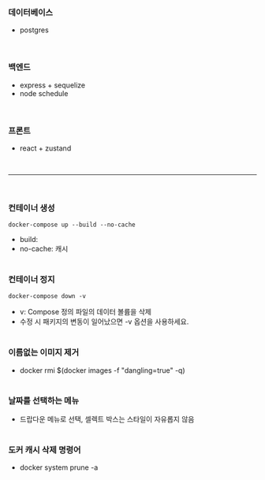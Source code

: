 ### 데이터베이스
- postgres  
<br/>

### 백엔드 
- express + sequelize
- node schedule  
<br/>

### 프론트
- react + zustand

<br/>
<hr/><br/>

### 컨테이너 생성
```
docker-compose up --build --no-cache
```
- build: 
- no-cache: 캐시 
<br/><br/>


### 컨테이너 정지
```
docker-compose down -v
```
- v: Compose 정의 파일의 데이터 볼륨을 삭제 
- 수정 시 패키지의 변동이 일어났으면 -v 옵션을 사용하세요.
<br/><br/>

### 이름없는 이미지 제거
- docker rmi $(docker images -f "dangling=true" -q)
<br/><br/>

### 날짜를 선택하는 메뉴
- 드랍다운 메뉴로 선택, 셀렉트 박스는 스타일이 자유롭지 않음
<br/><br/>
### 도커 캐시 삭제 명령어
- docker system prune -a
<br/><br/>